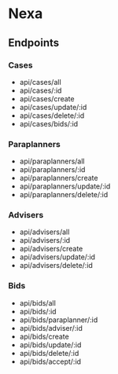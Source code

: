 # Nexa

## Endpoints

### Cases

- api/cases/all
- api/cases/:id
- api/cases/create
- api/cases/update/:id
- api/cases/delete/:id
- api/cases/bids/:id

### Paraplanners

- api/paraplanners/all
- api/paraplanners/:id
- api/paraplanners/create
- api/paraplanners/update/:id
- api/paraplanners/delete/:id

### Advisers

- api/advisers/all
- api/advisers/:id
- api/advisers/create
- api/advisers/update/:id
- api/advisers/delete/:id

### Bids

- api/bids/all
- api/bids/:id
- api/bids/paraplanner/:id
- api/bids/adviser/:id
- api/bids/create
- api/bids/update/:id
- api/bids/delete/:id
- api/bids/accept/:id
